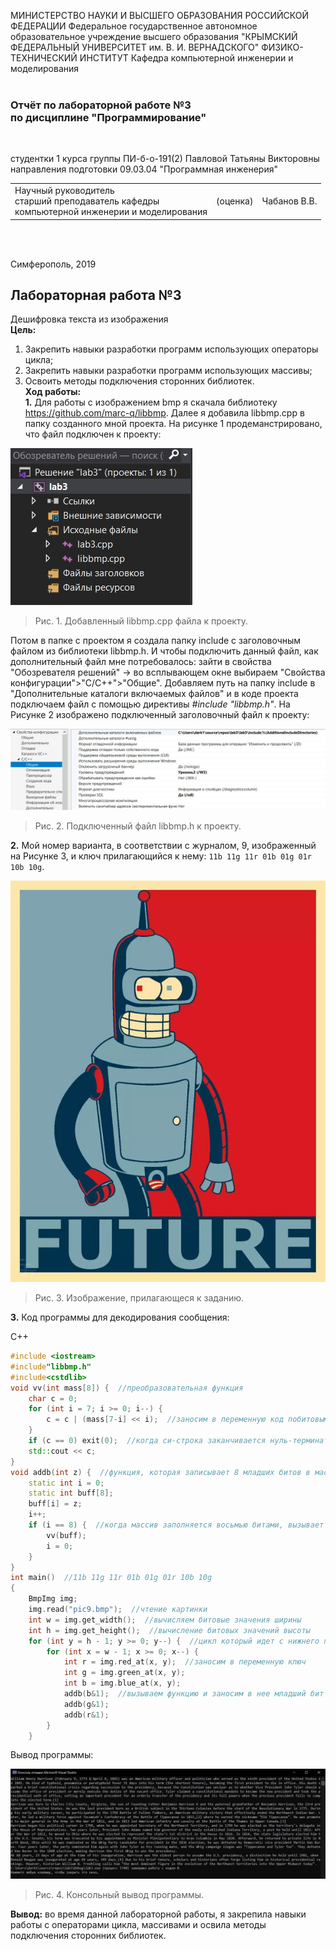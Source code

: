 МИНИСТЕРСТВО НАУКИ  И ВЫСШЕГО ОБРАЗОВАНИЯ РОССИЙСКОЙ ФЕДЕРАЦИИ
Федеральное государственное автономное образовательное учреждение высшего образования
"КРЫМСКИЙ ФЕДЕРАЛЬНЫЙ УНИВЕРСИТЕТ им. В. И. ВЕРНАДСКОГО"
ФИЗИКО-ТЕХНИЧЕСКИЙ ИНСТИТУТ
Кафедра компьютерной инженерии и моделирования
<br/><br/>

### Отчёт по лабораторной работе №3<br/> по дисциплине "Программирование"
<br/>

студентки 1 курса группы ПИ-б-о-191(2)
Павловой Татьяны Викторовны
направления подготовки 09.03.04 "Программная инженерия"
<br/>

<table>
<tr><td>Научный руководитель<br/> старший преподаватель кафедры<br/> компьютерной инженерии и моделирования</td>
<td>(оценка)</td>
<td>Чабанов В.В.</td>
</tr>
</table>
<br/><br/>

Симферополь, 2019
## Лабораторная работа №3
Дешифровка текста из изображения <br>
**Цель:**
1. Закрепить навыки разработки программ использующих операторы цикла;
2. Закрепить навыки разработки программ использующих массивы;
3. Освоить методы подключения сторонних библиотек. <br>
**Ход работы:** <br>
**1\.** Для работы с изображением bmp я скачала библиотеку  https://github.com/marc-q/libbmp. Далее я добавила libbmp.cpp в папку созданного мной проекта. На рисунке 1 продеманстрировано, что файл подключен к проекту:

![1](https://github.com/dark-angel-jpg/Lab/blob/master/image%20lab%203/eOJ5QIPJ5gk.jpg?raw=true)
>Рис. 1. Добавленный libbmp.cpp файла к проекту.

Потом в папке с проектом я создала папку include с заголовочным файлом из библиотеки libbmp.h. И чтобы подключить данный файл, как дополнительный файл мне потребовалось: зайти в свойства "Обозревателя решений" -> во всплывающем окне выбираем "Свойства конфигурации">"C/C++">"Общие". Добавляем путь на папку include в "Дополнительные каталоги включаемых файлов" и в коде проекта подключаем файл с помощью директивы *#include "libbmp.h"*. На Рисунке 2 изображено подключенный заголовочный файл к проекту:

![2](https://github.com/dark-angel-jpg/Lab/blob/master/image%20lab%203/iWJcGHbxdYo.jpg?raw=true)
>Рис. 2. Подключенный файл libbmp.h к проекту.

**2\.** Мой номер варианта, в соответствии с журналом, 9, изображенный на Рисунке 3, и ключ прилагающийся к нему: `11b 11g 11r 01b 01g 01r 10b 10g`.

![3](https://raw.githubusercontent.com/dark-angel-jpg/Lab/master/image%20lab%203/pic9.bmp)
>Рис. 3. Изображение, прилагающеся к заданию.

**3\.** Код программы для декодирования сообщения:

C++
```cpp
#include <iostream>
#include"libbmp.h"
#include<cstdlib>
void vv(int mass[8]) {  //преобразовательная функция
    char c = 0;
    for (int i = 7; i >= 0; i--) {
        c = c | (mass[7-i] << i);  //заносим в переменную код побитовым сдвигом 
    }
    if (c == 0) exit(0);  //когда си-строка заканчивается нуль-терминатором, выходит из функции main 
    std::cout << c;
}
void addb(int z) {  //функция, которая записывает 8 младших битов в массив
    static int i = 0;
    static int buff[8];
    buff[i] = z;
    i++;
    if (i == 8) {  //когда массив заполняется восьмью битами, вызывает преобразовательную функцию
        vv(buff);
        i = 0;
    }
}
int main()  //11b 11g 11r 01b 01g 01r 10b 10g
{
    BmpImg img; 
    img.read("pic9.bmp");  //чтение картинки
    int w = img.get_width();  //вычисляем битовые значения ширины
    int h = img.get_height();  //вычисление битовых значений высоты
    for (int y = h - 1; y >= 0; y--) {  //цикл который идет с нижнего правого угла налево и переходит на следующую строку выше, опять же начиная справа
        for (int x = w - 1; x >= 0; x--) {
            int r = img.red_at(x, y);  //заносим в переменную ключ
            int g = img.green_at(x, y);
            int b = img.blue_at(x, y);
            addb(b&1);  //вызываем функцию и заносим в нее младший бит 
            addb(g&1);
            addb(r&1);
        }
    }
```
Вывод программы:

![4](https://github.com/dark-angel-jpg/Lab/blob/master/image%20lab%203/hQAzLkvtxEg.jpg?raw=true)
>Рис. 4. Консольный вывод программы.

**Вывод:** во время данной лабораторной работы, я закрепила навыки работы с операторами цикла, массивами и освила методы подключения сторонних библиотек.
